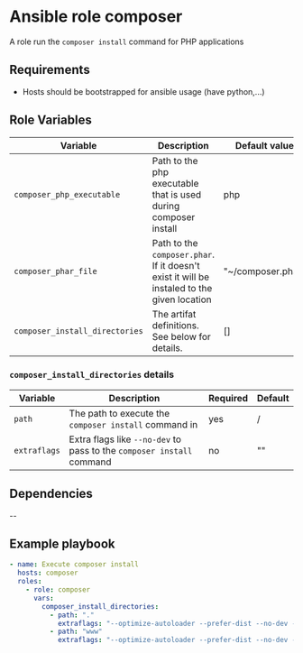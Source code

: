 # Ansible role composer
A role run the `composer install` command for PHP applications

## Requirements
- Hosts should be bootstrapped for ansible usage (have python,...)

## Role Variables

| Variable | Description | Default value |
|----------|-------------|---------------|
| `composer_php_executable` | Path to the php executable that is used during composer install | php |
| `composer_phar_file`| Path to the `composer.phar`. If it doesn't exist it will be instaled to the given location | "~/composer.phar" |
| `composer_install_directories`| The artifat definitions. See below for details. | [] |


### `composer_install_directories` details

| Variable | Description | Required | Default |
|----------|-------------|----------|---------|
| `path` | The path to execute the `composer install` command in | yes | / |
| `extraflags` | Extra flags like `--no-dev` to pass to the `composer install` command | no | "" |

## Dependencies

--

## Example playbook
```yaml
- name: Execute composer install
  hosts: composer
  roles:
    - role: composer
      vars:
        composer_install_directories:
          - path: "."
            extraflags: "--optimize-autoloader --prefer-dist --no-dev --no-scripts"
          - path: "www"
            extraflags: "--optimize-autoloader --prefer-dist --no-dev --no-scripts"
```
